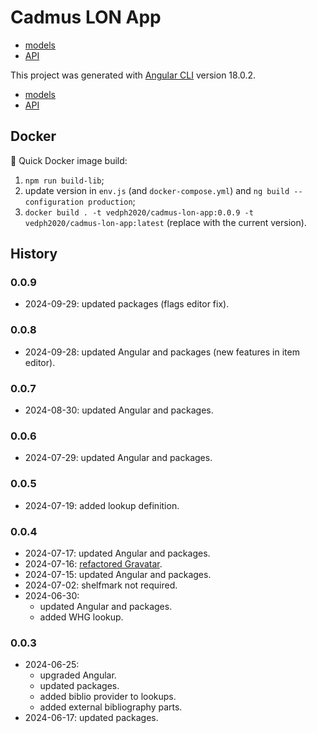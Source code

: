 # Cadmus LON App

- [models](https://github.com/vedph/cadmus-lon)
- [API](https://github.com/vedph/cadmus-lon-api)

This project was generated with [Angular CLI](https://github.com/angular/angular-cli) version 18.0.2.

- [models](https://github.com/vedph/cadmus-lon)
- [API](https://github.com/vedph/cadmus-lon-api)

## Docker

🐋 Quick Docker image build:

1. `npm run build-lib`;
2. update version in `env.js` (and `docker-compose.yml`) and `ng build --configuration production`;
3. `docker build . -t vedph2020/cadmus-lon-app:0.0.9 -t vedph2020/cadmus-lon-app:latest` (replace with the current version).

## History

### 0.0.9

- 2024-09-29: updated packages (flags editor fix).

### 0.0.8

- 2024-09-28: updated Angular and packages (new features in item editor).

### 0.0.7

- 2024-08-30: updated Angular and packages.

### 0.0.6

- 2024-07-29: updated Angular and packages.

### 0.0.5

- 2024-07-19: added lookup definition.

### 0.0.4

- 2024-07-17: updated Angular and packages.
- 2024-07-16: [refactored Gravatar](https://myrmex.github.io/overview/cadmus/dev/history/f-gravatar/).
- 2024-07-15: updated Angular and packages.
- 2024-07-02: shelfmark not required.
- 2024-06-30:
  - updated Angular and packages.
  - added WHG lookup.

### 0.0.3

- 2024-06-25:
  - upgraded Angular.
  - updated packages.
  - added biblio provider to lookups.
  - added external bibliography parts.
- 2024-06-17: updated packages.

